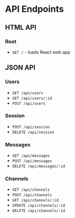 # API Endpoints

## HTML API

### Root

- `GET /` - loads React web app

## JSON API

### Users

- `GET /api/users`
- `GET /api/users/:id`
- `POST /api/users`

### Session

- `POST /api/session`
- `DELETE /api/session`

### Messages

- `GET /api/messages`
- `POST /api/messages`
- `DELETE /api/messages/:id`

### Channels

- `GET /api/channels`
- `POST /api/channels`
- `GET /api/channels/:id`
- `UPDATE /api/channels/:id`
- `DELETE /api/channels/:id`

